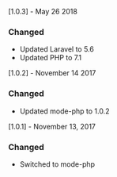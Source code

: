 [1.0.3] - May 26 2018

### Changed
- Updated Laravel to 5.6
- Updated PHP to 7.1

[1.0.2] - November 14 2017

### Changed
- Updated mode-php to 1.0.2

[1.0.1] - November 13, 2017

### Changed
- Switched to mode-php